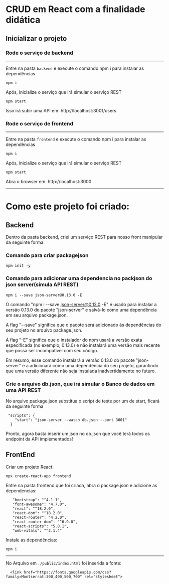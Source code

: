 # CRUD em React com a finalidade didática
## Inicializar o projeto
### Rode o serviço de backend
<hr/>
Entre na pasta <code>backend</code> e execute o comando npm i para instalar as dependências

```
npm i
```
Após, inicialize o serviço que irá simular o serviço REST
```
npm start
```
Isso irá subir uma API em:  http://localhost:3001/users

### Rode o serviço de frontend
<hr/>
Entre na pasta <code>frontend</code> e execute o comando npm i para instalar as dependências

```
npm i
```
Após, inicialize o serviço que irá simular o serviço REST
```
npm start
```
Abra o browser em:  http://localhost:3000
<hr/>


# Como este projeto foi criado:

## Backend

Dentro da pasta backend, criei um serviço REST para nosso front manipular da seguinte forma: 

### Comando para criar packagejson
```
npm init -y
```
### Comando para adicionar uma dependencia no packjson do json server(simula API REST)

```
npm i --save json-server@0.13.0 -E
```
O comando "npm i --save json-server@0.13.0 -E" é usado para instalar a versão 0.13.0 do pacote "json-server" e salvá-lo como uma dependência em seu arquivo package.json.

A flag "--save" significa que o pacote será adicionado às dependências do seu projeto no arquivo package.json.

A flag "-E" significa que o instalador do npm usará a versão exata especificada (no exemplo, 0.13.0) e não instalará uma versão mais recente que possa ser incompatível com seu código.

Em resumo, esse comando instalará a versão 0.13.0 do pacote "json-server" e a adicionará como uma dependência do seu projeto, garantindo que uma versão diferente não seja instalada inadvertidamente no futuro.

### Crie o arquivo db.json, que irá simular o Banco de dados em uma API REST

No arquivo package.json substitua o script de teste por um de start, ficará da seguinte forma 
```
 "scripts": {
    "start": "json-server --watch db.json --port 3001"
  }
```
Pronto, agora basta inserir um json no db.json que você terá todos os endpoint da API implementados!

 ## FrontEnd

Criar um projeto React:
 ```
 npx create-react-app frontend
```

Entre na pasta frontend que foi criada, abra o package.json e adicione as dependencias:

 ```
    "bootstrap": "^4.1.1",
    "font-awesome": "4.7.0",
    "react": "^18.2.0",
    "react-dom": "^18.2.0",
    "react-router": "4.2.0",
    "react-router-dom": "^6.9.0",
    "react-scripts": "5.0.1",
    "web-vitals": "^2.1.4"
```
Instale as dependências:
 ```
 npm i
```

----------------------
No Arquivo em <code>./public/index.html</code> foi inserida a fonte: 

```
  <link href="https://fonts.googleapis.com/css?family=Montserrat:300,400,500,700" rel="stylesheet">
```


